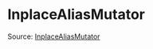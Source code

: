 # InplaceAliasMutator

Source: [InplaceAliasMutator](../csrc/device_lower/pass/inplace_alias.cpp#L86)
